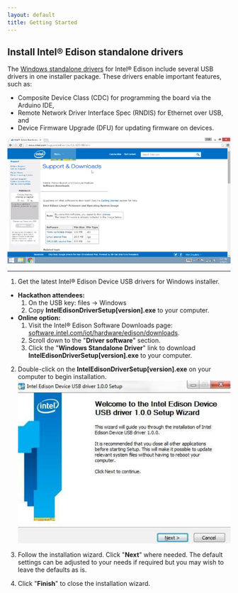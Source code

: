 ```yaml
---
layout: default
title: Getting Started
---
```


## Install Intel® Edison standalone drivers

The [Windows standalone drivers](https://software.intel.com/iot/hardware/edison/downloads) for Intel® Edison include several USB drivers in one installer package. These drivers enable important features, such as:

* Composite Device Class (CDC) for programming the board via the Arduino IDE,
* Remote Network Driver Interface Spec (RNDIS) for Ethernet over USB, and
* Device Firmware Upgrade (DFU) for updating firmware on devices.

![Animated gif: installing Intel® Edison drivers](images/install_edison_drivers-animated.gif)

---

1. Get the latest Intel® Edison Device USB drivers for Windows installer.
  * **Hackathon attendees:**
    1. On the USB key: files → Windows
    2. Copy **IntelEdisonDriverSetup[version].exe** to your computer.
  * **Online option:**
    1. Visit the Intel® Edison Software Downloads page: [software.intel.com/iot/hardware/edison/downloads](https://software.intel.com/iot/hardware/edison/downloads).
    2. Scroll down to the "**Driver software**" section. 
    3. Click the "**Windows Standalone Driver**" link to download **IntelEdisonDriverSetup[version].exe** to your computer.

2. Double-click on the **IntelEdisonDriverSetup[version].exe** on your computer to begin installation. 
  ![Intel® Edison USB drivers installer wizard](images/intel_edison_drivers-installer_wizard.jpg)

3. Follow the installation wizard. Click "**Next**" where needed. The default settings can be adjusted to your needs if required but you may wish to leave the defaults as is. 

4. Click "**Finish**" to close the installation wizard.
